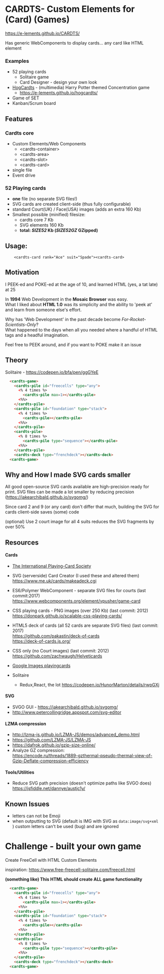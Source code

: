 # CARDTS- Custom Elements for (Card) (Games)

https://e-lements.github.io/CARDTS/

Has generic WebComponents to display cards... any card like HTML element

### Examples

* 52 playing cards
    * Solitaire game
    * Card Designer - design your own look
* [HogCardts](https://e-lements.github.io/hogcardts/) - (multimedia) Harry Potter themed Concentration game
    * https://e-lements.github.io/hogcardts/
* Game of SET
* Kanban/Scrum board

## Features

### Cardts core

* Custom Elements/Web Components
    * \<cardts-container>
    * \<cardts-area>
    * \<cardts-slot>
    * \<cardts-card>
* single file
* Event drive

### 52 Playing cards

* **one** file (no separate SVG files!)
* SVG cards are created client-side (thus fully configurable)
* standard Court(UK) / Face(USA) images (adds an extra 160 Kb)
* Smallest possible (minified) filesize:
  * cardts core 7 Kb
  * SVG elements 160 Kb
  * **total: ___SIZE52___ Kb (___SIZE52GZ___ GZipped)**

## Usage:
```
    <cardts-card rank="Ace" suit="Spade"><cardts-card>
```

## Motivation

I PEEK-ed and POKE-ed at the age of 10, and learned HTML (yes, a tat late) at 25  

In **1994** Web Development in the **Mosaic Browser** was easy.  
What I liked about **HTML 1.0** was its simplicity and the ability to 'peek at' and learn from someone else's effort.

Why has 'Web Development' in the past decade become *For-Rocket-Scientists-Only*?  
What happened to the days when all you needed where a handful of HTML tags and a headful imagination.

Feel free to PEEK around, and if you want to POKE make it an issue

## Theory

Solitaire - https://codepen.io/bfa/pen/ggGYeE

```html
  <cardts-game>
    <cardts-pile id="freecells" type="any">
      <% 4 times %>
        <cardts-pile max=1></cardts-pile>
      <%%>
    </cardts-pile>
    <cardts-pile id="foundation" type="stack">
      <% 4 times %>
        <cardts-pile></cardts-pile>
      <%%>
    </cardts-pile>
    <cardts-pile>
      <% 8 times %>
        <cardts-pile type="sequence"></cardts-pile>
      <%%>
    </cardts-pile>
    <cardts-deck type="frenchdeck"></cardts-deck>
  <cardts-game>
```


## Why and How I made SVG cards smaller

All good open-source SVG cards available are high-precision ready for print. SVG files can be made a lot smaller by reducing precision (https://jakearchibald.github.io/svgomg/)

Since card 2 and 9 (or any card) don't differ that much, building the SVG for cards client-side saves (some) code

(optional)
Use 2 court image for all 4 suits reduces the SVG fragments by over 50%

## Resources

#### Cards

* [The International Playing-Card Society](https://www.i-p-c-s.org/)

* SVG (serverside) Card Creator (I used these and altered them)  
https://www.me.uk/cards/makeadeck.cgi
* ES6/Polymer WebComponent - separate SVG files for courts (last commit:2017)  
https://www.webcomponents.org/element/vpusher/game-card
* CSS playing cards - PNG images (over 250 Kb) (last commit: 2012)  
https://donpark.github.io/scalable-css-playing-cards/
* HTML5 deck of cards (all 52 cards are separate SVG files) (last commit: 2017)  
https://github.com/pakastin/deck-of-cards  
https://deck-of-cards.js.org/
* CSS only (no Court images) (last commit: 2012)  
https://github.com/zachwaugh/Helveticards
* [Google Images playingcards](https://www.google.com/search?q=old+52+cards&tbm=isch&tbs=rimg:CQvmkLdr_14McIjgYvxv84K-eaVXk-0nLcJFF3OanFgQriEXAiZjXEp9zM2hJ2fYh1rUdAmXW8kROLnUlky-kQYhn7SoSCRi_1G_1zgr55pEZomC09EhU8oKhIJVeT7SctwkUURF50UBpuCFl0qEgnc5qcWBCuIRRGBNOuJrmaMECoSCcCJmNcSn3MzESHqEP4mrUbzKhIJaEnZ9iHWtR0R9s1Zi32qMiwqEgkCZdbyRE4udRFP-xbZjpVQIioSCSWTL6RBiGftEX2c9kdcxbzu&tbo=u&sa=X&ved=2ahUKEwjCgrW0x6nhAhXCDOwKHbHpDiIQ9C96BAgBEBs&biw=1920&bih=947&dpr=1#imgrc=GL8b_OCvnml8hM:)

* Solitaire
    * Redux,React, the lot https://codepen.io/HunorMarton/details/rwpGXj

#### SVG
* SVGO GUI - https://jakearchibald.github.io/svgomg/
* http://www.petercollingridge.appspot.com/svg-editor

#### LZMA compression
* http://lzma-js.github.io/LZMA-JS/demos/advanced_demo.html
* https://github.com/LZMA-JS/LZMA-JS
* https://dafrok.github.io/gzip-size-online/
* Analyze GZ compression:  
https://encode.ru/threads/1889-gzthermal-pseudo-thermal-view-of-Gzip-Deflate-compression-efficiency

#### Tools/Utilities
* Reduce SVG path precision (doesn't optimize paths like SVGO does)  
https://jsfiddle.net/dannye/austjc1y/

## Known Issues

* letters can not be Emoji 
* when outputting to SVG (default is IMG with SVG as ``data:image/svg+xml`` ) custom letters can't be used (bug) and are ignored


# Challenge - built your own game

Create FreeCell with HTML Custom Elements

inspiration: https://www.free-freecell-solitaire.com/freecell.html

**(something like) This HTML should create ALL game functionality**

```html
  <cardts-game>
    <cardts-pile id="freecells" type="any">
      <% 4 times %>
        <cardts-pile max=1></cardts-pile>
      <%%>
    </cardts-pile>
    <cardts-pile id="foundation" type="stack">
      <% 4 times %>
        <cardts-pile></cardts-pile>
      <%%>
    </cardts-pile>
    <cardts-pile>
      <% 8 times %>
        <cardts-pile type="sequence"></cardts-pile>
      <%%>
    </cardts-pile>
    <cardts-deck type="frenchdeck"></cardts-deck>
  <cardts-game>
```

